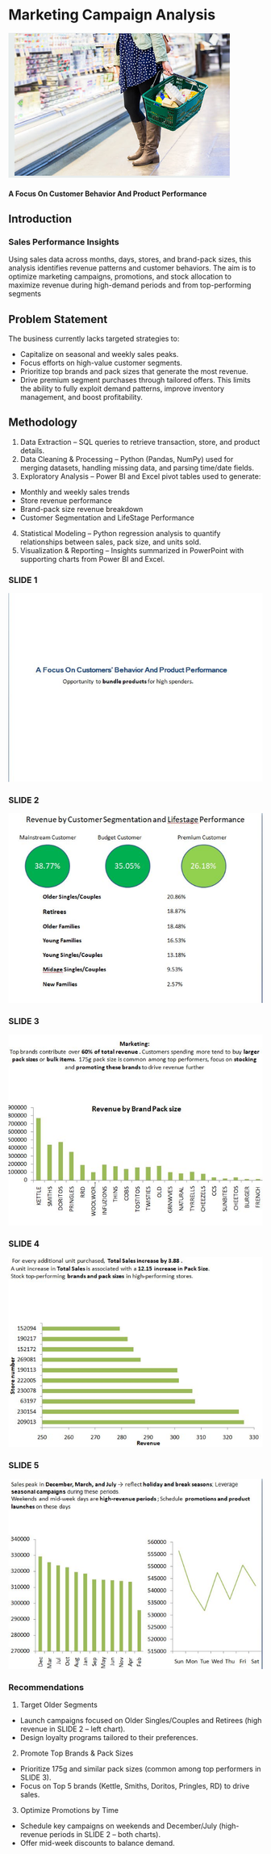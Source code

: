 # Marketing Campaign Analysis
![](https://github.com/Imisau/Marketing-Campaign-Analysis/blob/main/pp_image.png?raw=true)
#### A Focus On Customer Behavior And Product Performance

## Introduction
### Sales Performance Insights
Using sales data across months, days, stores, and brand-pack sizes, this analysis identifies revenue patterns and customer behaviors. 
The aim is to optimize marketing campaigns, promotions, and stock allocation to maximize revenue during high-demand periods and from top-performing segments

## Problem Statement
The business currently lacks targeted strategies to:
-	Capitalize on seasonal and weekly sales peaks.
-	Focus efforts on high-value customer segments.
-	Prioritize top brands and pack sizes that generate the most revenue.
-	Drive premium segment purchases through tailored offers.
This limits the ability to fully exploit demand patterns, improve inventory management, and boost profitability.

## Methodology
1. Data Extraction – SQL queries to retrieve transaction, store, and product details.
2.	Data Cleaning & Processing – Python (Pandas, NumPy) used for merging datasets, handling missing data, and parsing time/date fields.
3.	Exploratory Analysis – Power BI and Excel pivot tables used to generate:
-	Monthly and weekly sales trends
-	Store revenue performance
-	Brand-pack size revenue breakdown
-	Customer Segmentation and LifeStage Performance
4.	Statistical Modeling – Python regression analysis to quantify relationships between sales, pack size, and units sold.
5.	Visualization & Reporting – Insights summarized in PowerPoint with supporting charts from Power BI and Excel.

### SLIDE 1

![](https://github.com/Imisau/Marketing-Campaign-Analysis/blob/main/PP1.jpg?raw=true)

### SLIDE 2

![](https://github.com/Imisau/Marketing-Campaign-Analysis/blob/main/PP2.jpg?raw=true)

### SLIDE 3

![](https://github.com/Imisau/Marketing-Campaign-Analysis/blob/main/PP3.jpg?raw=true)

### SLIDE 4
![](https://github.com/Imisau/Marketing-Campaign-Analysis/blob/main/PP4.jpg?raw=true)

### SLIDE 5
![](https://github.com/Imisau/Marketing-Campaign-Analysis/blob/main/PP5.jpg?raw=true)


### Recommendations
1. Target Older Segments
-	Launch campaigns focused on Older Singles/Couples and Retirees (high revenue in SLIDE 2 – left chart).
-	Design loyalty programs tailored to their preferences.
2. Promote Top Brands & Pack Sizes
-	Prioritize 175g and similar pack sizes (common among top performers in SLIDE 3).
-	Focus on Top 5 brands (Kettle, Smiths, Doritos, Pringles, RD) to drive sales.
3. Optimize Promotions by Time
-	Schedule key campaigns on weekends and December/July (high-revenue periods in SLIDE 2 – both charts).
-	Offer mid-week discounts to balance demand.


